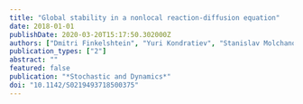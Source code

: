 ```yaml
---
title: "Global stability in a nonlocal reaction-diffusion equation"
date: 2018-01-01
publishDate: 2020-03-20T15:17:50.302000Z
authors: ["Dmitri Finkelshtein", "Yuri Kondratiev", "Stanislav Molchanov", "Pasha Tkachov"]
publication_types: ["2"]
abstract: ""
featured: false
publication: "*Stochastic and Dynamics*"
doi: "10.1142/S0219493718500375"
---
```



